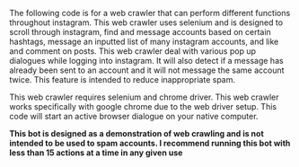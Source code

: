 The following code is for a web crawler that can perform different functions throughout instagram. This web crawler uses selenium and is designed to scroll through instagram, find and message accounts based on certain hashtags, message an inputted list of many instagram accounts, and  like and comment on posts. This web crawler deal with various pop up dialogues while logging into instagram. It will also detect if a message has already been sent to an account and it will not message the same account twice. This feature is intended to reduce inappropriate spam. 

This web crawler requires selenium and chrome driver. This web crawler works specifically with google chrome due to the web driver setup. This code will start an active browser dialogue on your native computer.

**This bot is designed as a demonstration of web crawling and is not intended to be used to spam accounts. I recommend running this bot with less than 15 actions at a time in any given use**